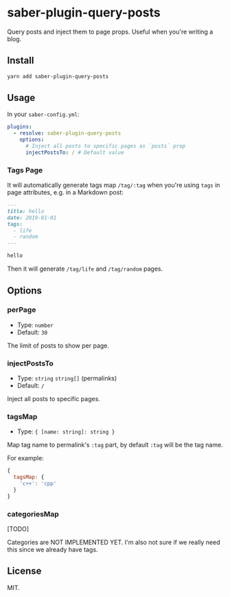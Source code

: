 # saber-plugin-query-posts

Query posts and inject them to page props. Useful when you're writing a blog.

## Install

```bash
yarn add saber-plugin-query-posts
```

## Usage

In your `saber-config.yml`:

```yml
plugins:
  - resolve: saber-plugin-query-posts
    options:
      # Inject all posts to specific pages as `posts` prop
      injectPostsTo: / # Default value
```

### Tags Page

It will automatically generate tags map `/tag/:tag` when you're using `tags` in page attributes, e.g. in a Markdown post:

```markdown
---
title: hello
date: 2019-01-01
tags:
  - life
  - random
---

hello
```

Then it will generate `/tag/life` and `/tag/random` pages.

## Options

### perPage

- Type: `number`
- Default: `30`

The limit of posts to show per page.

### injectPostsTo

- Type: `string` `string[]` (permalinks)
- Default: `/`

Inject all posts to specific pages.

### tagsMap

- Type: `{ [name: string]: string }`

Map tag name to permalink's `:tag` part, by default `:tag` will be the tag name.

For example:

```js
{
  tagsMap: {
    'c++': 'cpp'
  }
}
```

### categoriesMap

[TODO]

Categories are NOT IMPLEMENTED YET. I'm also not sure if we really need this since we already have tags.

## License

MIT.
